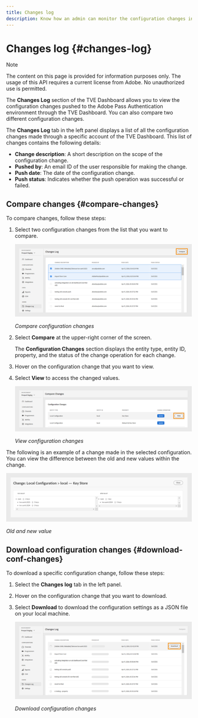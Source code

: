 ```yaml
---
title: Changes log
description: Know how an admin can monitor the configuration changes in the TVE Dashboard.
---
```


# Changes log {#changes-log}

>[!NOTE]
>
>The content on this page is provided for information purposes only. The usage of this API requires a current license from Adobe. No unauthorized use is permitted.

The **Changes Log** section of the TVE Dashboard allows you to view the configuration changes pushed to the Adobe Pass Authentication environment through the TVE Dashboard. You can also compare two different configuration changes.

The **Changes Log** tab in the left panel displays a list of all the configuration changes made through a specific account of the TVE Dashboard. This list of changes contains the following details:

* **Change description**: A short description on the scope of the configuration change.
* **Pushed by**: An email ID of the user responsible for making the change. 
* **Push date**: The date of the configuration change.
* **Push status**: Indicates whether the push operation was successful or failed.

## Compare changes {#compare-changes}

To compare changes, follow these steps:

1. Select two configuration changes from the list that you want to compare.

   ![Compare configuration changes](assets/select-changes.png)

    *Compare configuration changes*

1. Select **Compare** at the upper-right corner of the screen.

   The **Configuration Changes** section displays the entity type, entity ID, property, and the status of the change operation for each change.

1. Hover on the configuration change that you want to view.
1. Select **View** to access the changed values.

   ![View configuration changes](assets/view-changes.png)

   *View configuration changes*

The following is an example of a change made in the selected configuration. You can view the difference between the old and new values within the change.

![Old and new value](assets/change.png)

*Old and new value*

## Download configuration changes {#download-conf-changes}

To download a specific configuration change, follow these steps:

1. Select the **Changes log** tab in the left panel.
1. Hover on the configuration change that you want to download.
1. Select **Download** to download the configuration settings as a JSON file on your local machine.

   ![Download configuration changes](assets/download-changes.png)

   *Download configuration changes*

